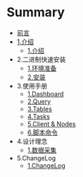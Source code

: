 # Summary

* [前言](README.md)
* [1.介绍](1.介绍)
   * [1.介绍](1.介绍/1.介绍.md)
* 2.二进制快速安装
   * [1.环境准备](2.二进制快速安装/1.环境准备.md)
   * [2.安装](2.二进制快速安装/2.安装.md)
* 3.使用手册
   * [1.Dashboard](3.使用手册/1.Dashboard.md)
   * [2.Query](3.使用手册/2.Query.md)
   * [3.Tables](3.使用手册/3.Tables.md)
   * [4.Tasks](3.使用手册/4.Tasks.md)
   * [5.Client & Nodes](3.使用手册/5.ClientsAndNodes.md)
   * [6.脚本命令](3.使用手册/6.脚本命令.md)
* 4.设计理念
   * [1.数据采集](4.设计理念/1.数据采集.md)
* 5.ChangeLog
   * [1.ChangeLog](5.ChangeLog/1.ChangeLog.md)
